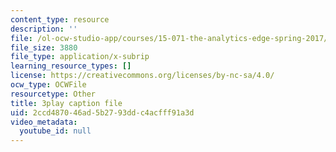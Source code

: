 ```yaml
---
content_type: resource
description: ''
file: /ol-ocw-studio-app/courses/15-071-the-analytics-edge-spring-2017/2ccd487046ad5b2793ddc4acfff91a3d_n80gFc12u60.vtt
file_size: 3880
file_type: application/x-subrip
learning_resource_types: []
license: https://creativecommons.org/licenses/by-nc-sa/4.0/
ocw_type: OCWFile
resourcetype: Other
title: 3play caption file
uid: 2ccd4870-46ad-5b27-93dd-c4acfff91a3d
video_metadata:
  youtube_id: null
---
```


